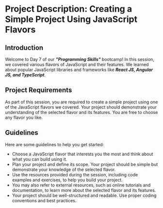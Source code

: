 # Project Description: Creating a Simple Project Using JavaScript Flavors

## Introduction

Welcome to Day 7 of our **_"Programming Skills"_** bootcamp! In this session, we covered various flavors of JavaScript and their features. We learned about popular JavaScript libraries and frameworks like **_React JS, Angular JS, and TypeScript_**.

## Project Requirements

As part of this session, you are required to create a simple project using one of the JavaScript flavors we covered. Your project should demonstrate your understanding of the selected flavor and its features. You are free to choose any flavor you like.

## Guidelines

Here are some guidelines to help you get started:

* Choose a JavaScript flavor that interests you the most and think about what you can build using it.
* Plan your project and define its scope. Your project should be simple but demonstrate your knowledge of the selected flavor.
* Use the resources provided during the session, including code examples and exercises, to help you build your project.
* You may also refer to external resources, such as online tutorials and documentation, to learn more about the selected flavor and its features.
* Your project should be well-structured and readable. Use proper coding conventions and best practices.
